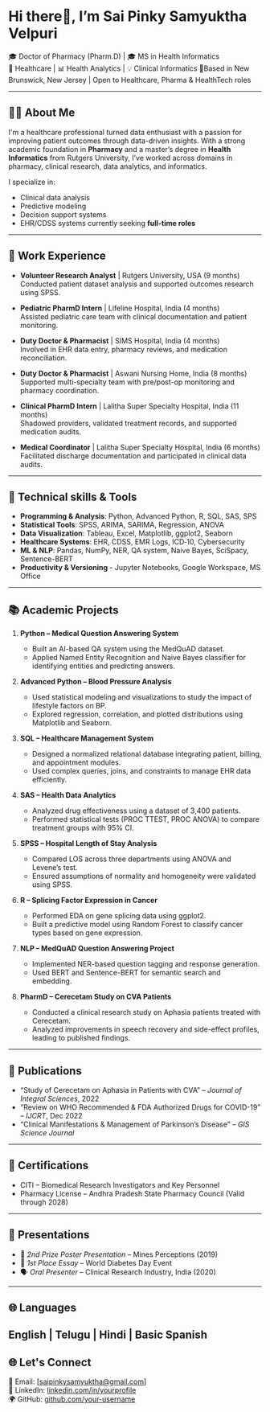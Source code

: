 <!-- 👩‍💻 HEADER -->
# Hi there👋, I’m Sai Pinky Samyuktha Velpuri

🎓 Doctor of Pharmacy (Pharm.D) | 🎓 MS in Health Informatics  
💊 Healthcare | 📊 Health Analytics | 💡 Clinical Informatics
📍Based in New Brunswick, New Jersey | Open to Healthcare, Pharma & HealthTech roles

---

## 👩‍⚕️ About Me

I'm a healthcare professional turned data enthusiast with a passion for improving patient outcomes through data-driven insights. With a strong academic foundation in **Pharmacy** and a master’s degree in **Health Informatics** from Rutgers University, I’ve worked across domains in pharmacy, clinical research, data analytics, and informatics.

I specialize in:
- Clinical data analysis
- Predictive modeling
- Decision support systems
- EHR/CDSS systems
currently seeking **full-time roles**
---

## 💼 Work Experience

- **Volunteer Research Analyst** | Rutgers University, USA (9 months)  
  Conducted patient dataset analysis and supported outcomes research using SPSS.

- **Pediatric PharmD Intern** | Lifeline Hospital, India (4 months)  
  Assisted pediatric care team with clinical documentation and patient monitoring.

- **Duty Doctor & Pharmacist** | SIMS Hospital, India (4 months)  
  Involved in EHR data entry, pharmacy reviews, and medication reconciliation.

- **Duty Doctor & Pharmacist** | Aswani Nursing Home, India (8 months)  
  Supported multi-specialty team with pre/post-op monitoring and pharmacy coordination.

- **Clinical PharmD Intern** | Lalitha Super Specialty Hospital, India (11 months)  
  Shadowed providers, validated treatment records, and supported medication audits.

- **Medical Coordinator** | Lalitha Super Specialty Hospital, India (6 months)  
  Facilitated discharge documentation and participated in clinical data audits.
---

## 🔧 Technical skills & Tools                              
- **Programming & Analysis**: Python, Advanced Python, R, SQL, SAS, SPS
- **Statistical Tools**: SPSS, ARIMA, SARIMA, Regression, ANOVA
- **Data Visualization**: Tableau, Excel, Matplotlib, ggplot2, Seaborn  
- **Healthcare Systems**: EHR, CDSS, EMR Logs, ICD‑10, Cybersecurity
- **ML & NLP**: Pandas, NumPy, NER, QA system, Naive Bayes, SciSpacy, Sentence-BERT
- **Productivity & Versioning** - Jupyter Notebooks, Google Workspace, MS Office
---

## 📚 Academic Projects

1. **Python – Medical Question Answering System**
   - Built an AI-based QA system using the MedQuAD dataset.
   - Applied Named Entity Recognition and Naive Bayes classifier for identifying entities and predicting answers.

2. **Advanced Python – Blood Pressure Analysis**
   - Used statistical modeling and visualizations to study the impact of lifestyle factors on BP.
   - Explored regression, correlation, and plotted distributions using Matplotlib and Seaborn.

3. **SQL – Healthcare Management System**
   - Designed a normalized relational database integrating patient, billing, and appointment modules.
   - Used complex queries, joins, and constraints to manage EHR data efficiently.

4. **SAS – Health Data Analytics**
   - Analyzed drug effectiveness using a dataset of 3,400 patients.
   - Performed statistical tests (PROC TTEST, PROC ANOVA) to compare treatment groups with 95% CI.

5. **SPSS – Hospital Length of Stay Analysis**
   - Compared LOS across three departments using ANOVA and Levene’s test.
   - Ensured assumptions of normality and homogeneity were validated using SPSS.

6. **R – Splicing Factor Expression in Cancer**
   - Performed EDA on gene splicing data using ggplot2.
   - Built a predictive model using Random Forest to classify cancer types based on gene expression.

7. **NLP – MedQuAD Question Answering Project**
   - Implemented NER-based question tagging and response generation.
   - Used BERT and Sentence-BERT for semantic search and embedding.

8. **PharmD – Cerecetam Study on CVA Patients**
   - Conducted a clinical research study on Aphasia patients treated with Cerecetam.
   - Analyzed improvements in speech recovery and side-effect profiles, leading to published findings.
---

## 📄 Publications

- “Study of Cerecetam on Aphasia in Patients with CVA” – *Journal of Integral Sciences*, 2022  
- “Review on WHO Recommended & FDA Authorized Drugs for COVID-19” – *IJCRT*, Dec 2022  
- “Clinical Manifestations & Management of Parkinson’s Disease” – *GIS Science Journal*
---

## 🧾 Certifications

- CITI – Biomedical Research Investigators and Key Personnel  
- Pharmacy License – Andhra Pradesh State Pharmacy Council (Valid through 2028)
---

## 🎤 Presentations

- 🥈 *2nd Prize Poster Presentation* – Mines Perceptions (2019)  
- 🥇 *1st Place Essay* – World Diabetes Day Event  
- 🗣️ *Oral Presenter* – Clinical Research Industry, India (2020)

---

## 🌐 Languages

English | Telugu | Hindi | Basic Spanish
---

## 🌐 Let's Connect

📧 Email: [saipinkysamyuktha@gmail.com]  
🔗 LinkedIn: [linkedin.com/in/yourprofile](https://linkedin.com/in/yourprofile)  
🌍 GitHub: [github.com/your-username](https://github.com/your-username)
